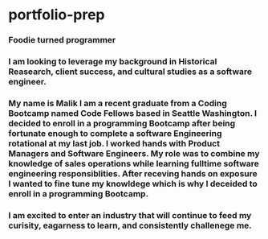 # portfolio-prep

### Foodie turned programmer


### I am looking to leverage my background in Historical Reasearch, client success, and cultural studies as a software engineer.

### My name is Malik I am a recent graduate from a Coding Bootcamp named Code Fellows based in Seattle Washington. I decided to enroll in a programming Bootcamp after being fortunate enough to complete a software Engineering rotational at my last job. I worked hands with Product Managers and Software Engineers. My role was to combine my knowledge of sales operations while learning fulltime software engineering responsiblities. After receving hands on exposure I wanted to fine tune my knowldege which is why I deceided to enroll in a programming Bootcamp.

### I am excited to enter an industry that will continue to feed my curisity, eagarness to learn, and consistently challenege me. 